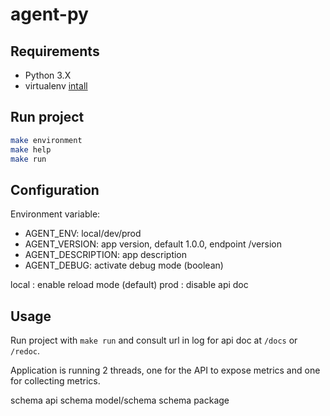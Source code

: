 # agent-py

## Requirements

- Python 3.X
- virtualenv [intall](https://virtualenv.pypa.io/en/latest/installation.html)

## Run project

```sh
make environment
make help
make run
```

## Configuration

Environment variable:

- AGENT_ENV: local/dev/prod
- AGENT_VERSION: app version, default 1.0.0, endpoint /version
- AGENT_DESCRIPTION: app description
- AGENT_DEBUG: activate debug mode (boolean)

local : enable reload mode (default)
prod : disable api doc

## Usage

Run project with `make run` and consult url in log for api doc at `/docs` or `/redoc`.

Application is running 2 threads, one for the API to expose metrics and one for collecting metrics.



schema api
schema model/schema
schema package

